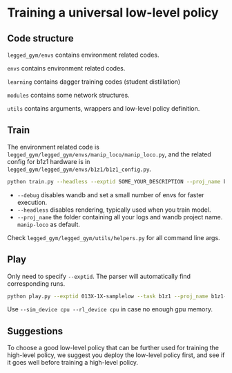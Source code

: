 # Training a universal low-level policy

## Code structure
`legged_gym/envs` contains environment related codes.

`envs` contains environment related codes.

`learning` contains dagger training codes (student distillation)

`modules` contains some network structures.

`utils` contains arguments, wrappers and low-level policy definition.

## Train
The environment related code is `legged_gym/legged_gym/envs/manip_loco/manip_loco.py`, and the related config for b1z1 hardware is in `legged_gym/legged_gym/envs/b1z1/b1z1_config.py`.

```bash
python train.py --headless --exptid SOME_YOUR_DESCRIPTION --proj_name b1z1-low --task b1z1 --sim_device cuda:0 --rl_device cuda:0
```
- `--debug` disables wandb and set a small number of envs for faster execution.
- `--headless` disables rendering, typically used when you train model.
- `--proj_name` the folder containing all your logs and wandb project name. `manip-loco` as default.

Check `legged_gym/legged_gym/utils/helpers.py` for all command line args.

## Play
Only need to specify `--exptid`. The parser will automatically find corresponding runs.
```bash
python play.py --exptid 013X-1X-samplelow --task b1z1 --proj_name b1z1-low --checkpoint 64000
```
Use `--sim_device cpu --rl_device cpu` in case no enough gpu memory.

## Suggestions
To choose a good low-level policy that can be further used for training the high-level policy, we suggest you deploy the low-level policy first, and see if it goes well before training a high-level policy.